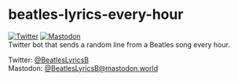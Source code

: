 # beatles-lyrics-every-hour
[![Twitter](https://img.shields.io/twitter/url/https/twitter.com/beatleslyricsb.svg?style=social&label=Follow%20%40beatleslyricsb)](https://twitter.com/beatleslyricsb) [![Mastodon](https://img.shields.io/mastodon/follow/109462729415753091?domain=https%3A%2F%2Fmastodon.world&style=social)](https://mastodon.world/@BeatlesLyricsB)  
Twitter bot that sends a random line from a Beatles song every hour.

Twitter: [@BeatlesLyricsB](https://twitter.com/beatleslyricsb)  
Mastodon: [@BeatlesLyricsB@mastodon.world](https://mastodon.world/@BeatlesLyricsB)
